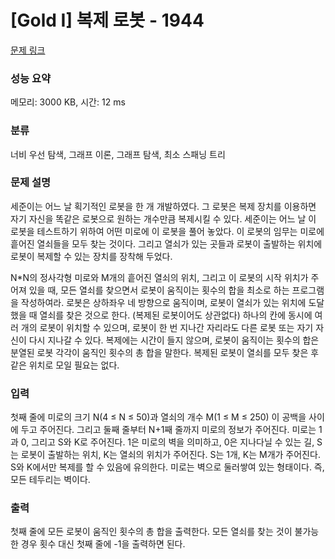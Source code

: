 # [Gold I] 복제 로봇 - 1944 

[문제 링크](https://www.acmicpc.net/problem/1944) 

### 성능 요약

메모리: 3000 KB, 시간: 12 ms

### 분류

너비 우선 탐색, 그래프 이론, 그래프 탐색, 최소 스패닝 트리

### 문제 설명

<p>세준이는 어느 날 획기적인 로봇을 한 개 개발하였다. 그 로봇은 복제 장치를 이용하면 자기 자신을 똑같은 로봇으로 원하는 개수만큼 복제시킬 수 있다. 세준이는 어느 날 이 로봇을 테스트하기 위하여 어떤 미로에 이 로봇을 풀어 놓았다. 이 로봇의 임무는 미로에 흩어진 열쇠들을 모두 찾는 것이다. 그리고 열쇠가 있는 곳들과 로봇이 출발하는 위치에 로봇이 복제할 수 있는 장치를 장착해 두었다.</p>

<p>N*N의 정사각형 미로와 M개의 흩어진 열쇠의 위치, 그리고 이 로봇의 시작 위치가 주어져 있을 때, 모든 열쇠를 찾으면서 로봇이 움직이는 횟수의 합을 최소로 하는 프로그램을 작성하여라. 로봇은 상하좌우 네 방향으로 움직이며, 로봇이 열쇠가 있는 위치에 도달했을 때 열쇠를 찾은 것으로 한다. (복제된 로봇이어도 상관없다) 하나의 칸에 동시에 여러 개의 로봇이 위치할 수 있으며, 로봇이 한 번 지나간 자리라도 다른 로봇 또는 자기 자신이 다시 지나갈 수 있다. 복제에는 시간이 들지 않으며, 로봇이 움직이는 횟수의 합은 분열된 로봇 각각이 움직인 횟수의 총 합을 말한다. 복제된 로봇이 열쇠를 모두 찾은 후 같은 위치로 모일 필요는 없다.</p>

### 입력 

 <p>첫째 줄에 미로의 크기 N(4 ≤ N ≤ 50)과 열쇠의 개수 M(1 ≤ M ≤ 250) 이 공백을 사이에 두고 주어진다. 그리고 둘째 줄부터 N+1째 줄까지 미로의 정보가 주어진다. 미로는 1과 0, 그리고 S와 K로 주어진다. 1은 미로의 벽을 의미하고, 0은 지나다닐 수 있는 길, S는 로봇이 출발하는 위치, K는 열쇠의 위치가 주어진다. S는 1개, K는 M개가 주어진다. S와 K에서만 복제를 할 수 있음에 유의한다. 미로는 벽으로 둘러쌓여 있는 형태이다. 즉, 모든 테두리는 벽이다.</p>

### 출력 

 <p>첫째 줄에 모든 로봇이 움직인 횟수의 총 합을 출력한다. 모든 열쇠를 찾는 것이 불가능한 경우 횟수 대신 첫째 줄에 -1을 출력하면 된다.</p>

